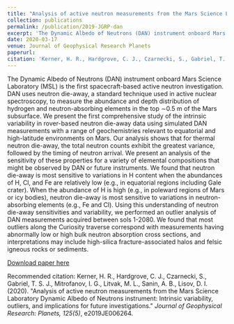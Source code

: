 ```yaml
---
title: "Analysis of active neutron measurements from the Mars Science Laboratory Dynamic Albedo of Neutrons instrument: Intrinsic variability, outliers, and implications for future investigations"
collection: publications
permalink: /publication/2019-JGRP-dan
excerpt: 'The Dynamic Albedo of Neutrons (DAN) instrument onboard Mars Science Laboratory (MSL) is the first spacecraft-based active neutron investigation. DAN uses neutron die-away, a standard technique used in active nuclear spectroscopy, to measure the abundance and depth distribution of hydrogen and neutron-absorbing elements in the top $\sim$0.5 m of the Mars subsurface. We present the first comprehensive study of the intrinsic variability in rover-based neutron die-away data using simulated DAN measurements with a range of geochemistries relevant to equatorial and high-latitude environments on Mars. Our analysis shows that for thermal neutron die-away, the total neutron counts exhibit the greatest variance, followed by the timing of neutron arrival. We present an analysis of the sensitivity of these properties for a variety of elemental compositions that might be observed by DAN or future instruments. We found that neutron die-away is most sensitive to variations in H content when the abundances of H, Cl, and Fe are relatively low (e.g., in equatorial regions including Gale crater). When the abundance of H is high (e.g., in poleward regions of Mars or icy bodies), neutron die-away is most sensitive to variations in neutron-absorbing elements (e.g., Fe and Cl). Using this understanding of neutron die-away sensitivities and variability, we performed an outlier analysis of DAN measurements acquired between sols 1-2080. We found that most outliers along the Curiosity traverse correspond with measurements having abnormally low or high bulk neutron absorption cross sections, and interpretations may include high-silica fracture-associated halos and felsic igneous rocks or sediments.'
date: 2020-03-17
venue: Journal of Geophysical Research Planets
paperurl: 
citation: 'Kerner, H. R., Hardgrove, C. J., Czarnecki, S., Gabriel, T. S. J., Mitrofanov, I. G., Litvak, M. L., Sanin, A. B., Lisov, D. I. (2020). &quot;Analysis of active neutron measurements from the Mars Science Laboratory Dynamic Albedo of Neutrons instrument: Intrinsic variability, outliers, and implications for future investigations.&quot; <i>Journal of Geophysical Research: Planets, 125(5)</i>, e2019JE006264.'
---
```

The Dynamic Albedo of Neutrons (DAN) instrument onboard Mars Science Laboratory (MSL) is the first spacecraft-based active neutron investigation. DAN uses neutron die-away, a standard technique used in active nuclear spectroscopy, to measure the abundance and depth distribution of hydrogen and neutron-absorbing elements in the top $\sim$0.5 m of the Mars subsurface. We present the first comprehensive study of the intrinsic variability in rover-based neutron die-away data using simulated DAN measurements with a range of geochemistries relevant to equatorial and high-latitude environments on Mars. Our analysis shows that for thermal neutron die-away, the total neutron counts exhibit the greatest variance, followed by the timing of neutron arrival. We present an analysis of the sensitivity of these properties for a variety of elemental compositions that might be observed by DAN or future instruments. We found that neutron die-away is most sensitive to variations in H content when the abundances of H, Cl, and Fe are relatively low (e.g., in equatorial regions including Gale crater). When the abundance of H is high (e.g., in poleward regions of Mars or icy bodies), neutron die-away is most sensitive to variations in neutron-absorbing elements (e.g., Fe and Cl). Using this understanding of neutron die-away sensitivities and variability, we performed an outlier analysis of DAN measurements acquired between sols 1-2080. We found that most outliers along the Curiosity traverse correspond with measurements having abnormally low or high bulk neutron absorption cross sections, and interpretations may include high-silica fracture-associated halos and felsic igneous rocks or sediments.

[Download paper here](https://agupubs.onlinelibrary.wiley.com/doi/abs/10.1029/2019JE006264)

Recommended citation: Kerner, H. R., Hardgrove, C. J., Czarnecki, S., Gabriel, T. S. J., Mitrofanov, I. G., Litvak, M. L., Sanin, A. B., Lisov, D. I. (2020). &quot;Analysis of active neutron measurements from the Mars Science Laboratory Dynamic Albedo of Neutrons instrument: Intrinsic variability, outliers, and implications for future investigations.&quot; <i>Journal of Geophysical Research: Planets, 125(5)</i>, e2019JE006264.